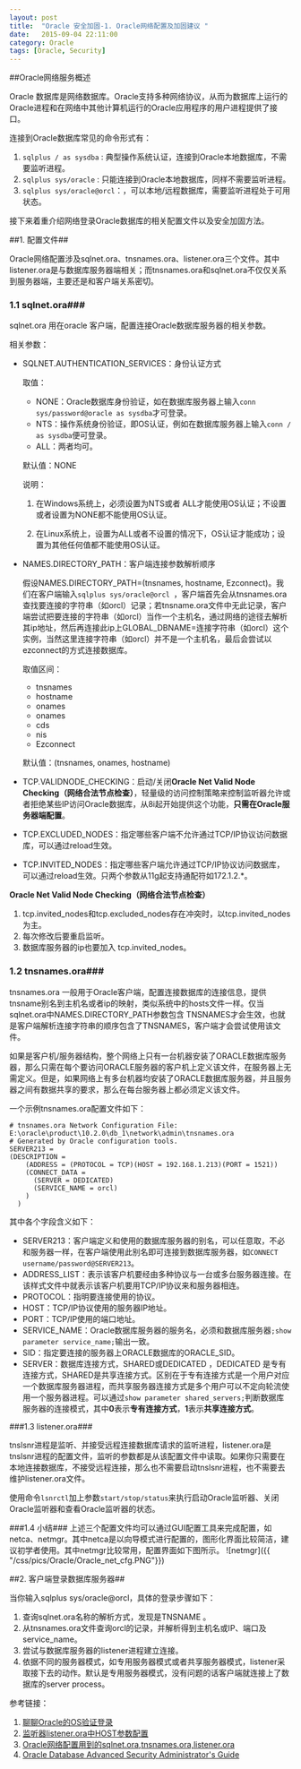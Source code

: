 ```yaml
---
layout: post
title:  "Oracle 安全加固-1. Oracle网络配置及加固建议 "
date:   2015-09-04 22:11:00
category: Oracle
tags: [Oracle, Security]
---
```



##Oracle网络服务概述

Oracle 数据库是网络数据库。Oracle支持多种网络协议，从而为数据库上运行的Oracle进程和在网络中其他计算机运行的Oracle应用程序的用户进程提供了接口。

连接到Oracle数据库常见的命令形式有：

1.  `sqlplus / as sysdba` : 典型操作系统认证，连接到Oracle本地数据库，不需要监听进程。
2.  `sqlplus sys/oracle` : 只能连接到Oracle本地数据库，同样不需要监听进程。
3.  `sqlplus sys/oracle@orcl`：，可以本地/远程数据库，需要监听进程处于可用状态。

接下来着重介绍网络登录Oracle数据库的相关配置文件以及安全加固方法。

##1. 配置文件##

Oracle网络配置涉及sqlnet.ora、tnsnames.ora、listener.ora三个文件。其中listener.ora是与数据库服务器端相关；而tnsnames.ora和sqlnet.ora不仅仅关系到服务器端，主要还是和客户端关系密切。

### 1.1 sqlnet.ora###

sqlnet.ora 用在oracle 客户端，配置连接Oracle数据库服务器的相关参数。

相关参数：

- SQLNET.AUTHENTICATION_SERVICES：身份认证方式
	
	
	取值：

	+ NONE：Oracle数据库身份验证，如在数据库服务器上输入`conn sys/password@oracle as sysdba`才可登录。
	+ NTS：操作系统身份验证，即OS认证，例如在数据库服务器上输入`conn / as sysdba`便可登录。
	+ ALL：两者均可。

	默认值：NONE
	
	说明：
	
	1. 在Windows系统上，必须设置为NTS或者 ALL才能使用OS认证；不设置或者设置为NONE都不能使用OS认证。
	
	2. 在Linux系统上，设置为ALL或者不设置的情况下，OS认证才能成功；设置为其他任何值都不能使用OS认证。

- NAMES.DIRECTORY_PATH：客户端连接参数解析顺序

	假设NAMES.DIRECTORY_PATH=(tnsnames, hostname, Ezconnect)。我们在客户端输入`sqlplus sys/oracle@orcl `，客户端首先会从tnsnames.ora查找要连接的字符串（如orcl）记录；若tnsname.ora文件中无此记录，客户端尝试把要连接的字符串（如orcl）当作一个主机名，通过网络的途径去解析其ip地址，然后再连接此ip上GLOBAL_DBNAME=连接字符串（如orcl）这个实例，当然这里连接字符串（如orcl）并不是一个主机名，最后会尝试以ezconnect的方式连接数据库。

	取值区间：

	+ tnsnames
	+ hostname 
	+ onames
	+ onames
	+ cds
 	+ nis
	+ Ezconnect
	
	默认值：(tnsnames, onames, hostname)
- TCP.VALIDNODE_CHECKING：启动/关闭**Oracle Net Valid Node Checking（网络合法节点检查）**，轻量级的访问控制策略来控制监听器允许或者拒绝某些IP访问Oracle数据库，从8i起开始提供这个功能，**只需在Oracle服务器端配置**。
- TCP.EXCLUDED_NODES：指定哪些客户端不允许通过TCP/IP协议访问数据库，可以通过reload生效。
- TCP.INVITED_NODES：指定哪些客户端允许通过TCP/IP协议访问数据库，可以通过reload生效。只两个参数从11g起支持通配符如172.1.2.*。

**Oracle Net Valid Node Checking（网络合法节点检查）**

1. tcp.invited_nodes和tcp.excluded_nodes存在冲突时，以tcp.invited_nodes 为主。
2. 每次修改后要重启监听。
3. 数据库服务器的ip也要加入 tcp.invited_nodes。


### 1.2 tnsnames.ora###

tnsnames.ora 一般用于Oracle客户端，配置连接数据库的连接信息，提供tnsname别名到主机名或者ip的映射，类似系统中的hosts文件一样。仅当sqlnet.ora中NAMES.DIRECTORY_PATH参数包含 TNSNAMES才会生效，也就是客户端解析连接字符串的顺序包含了TNSNAMES，客户端才会尝试使用该文件。

 
如果是客户机/服务器结构，整个网络上只有一台机器安装了ORACLE数据库服务器，那么只需在每个要访问ORACLE服务器的客户机上定义该文件，在服务器上无需定义。但是，如果网络上有多台机器均安装了ORACLE数据库服务器，并且服务器之间有数据共享的要求，那么在每台服务器上都必须定义该文件。

一个示例tnsnames.ora配置文件如下：

	# tnsnames.ora Network Configuration File: E:\oracle\product\10.2.0\db_1\network\admin\tnsnames.ora
	# Generated by Oracle configuration tools.
	SERVER213 =
	(DESCRIPTION =
	    (ADDRESS = (PROTOCOL = TCP)(HOST = 192.168.1.213)(PORT = 1521))
	    (CONNECT_DATA =
	      (SERVER = DEDICATED)
	      (SERVICE_NAME = orcl)
	    )
	  )

其中各个字段含义如下：

- SERVER213：客户端定义和使用的数据库服务器的别名，可以任意取，不必和服务器一样，在客户端使用此别名即可连接到数据库服务器，如`CONNECT username/password@SERVER213`。
- ADDRESS_LIST：表示该客户机要经由多种协议与一台或多台服务器连接。在该样式文件中就表示该客户机要用TCP/IP协议来和服务器相连。
- PROTOCOL：指明要连接使用的协议。
- HOST：TCP/IP协议使用的服务器IP地址。
- PORT：TCP/IP使用的端口地址。
- SERVICE_NAME：Oracle数据库服务器的服务名，必须和数据库服务器`;show parameter service_name;`输出一致。
- SID：指定要连接的服务器上ORACLE数据库的ORACLE_SID。
- SERVER：数据库连接方式，SHARED或DEDICATED ，DEDICATED 是专有连接方式，SHARED是共享连接方式。区别在于专有连接方式是一个用户对应一个数据库服务器进程，而共享服务器连接方式是多个用户可以不定向轮流使用一个服务器进程。可以通过`show parameter shared_servers;`判断数据库服务器的连接模式，其中**0**表示**专有连接方式**，**1**表示**共享连接方式**。

###1.3 listener.ora###

tnslsnr进程是监听、并接受远程连接数据库请求的监听进程，listener.ora是tnslsnr进程的配置文件，监听的参数都是从该配置文件中读取。如果你只需要在本地连接数据库，不接受远程连接，那么也不需要启动tnslsnr进程，也不需要去维护listener.ora文件。

使用命令`lsnrctl`加上参数`start/stop/status`来执行启动Oracle监听器、关闭Oracle监听器和查看Oracle监听器的状态。

###1.4 小结###
上述三个配置文件均可以通过GUI配置工具来完成配置，如netca、netmgr。其中netca是以向导模式进行配置的，图形化界面比较简洁，建议初学者使用。其中netmgr比较常用，配置界面如下图所示。
![netmgr]({{ "/css/pics/Oracle/Oracle_net_cfg.PNG"}})  

##2. 客户端登录数据库服务器##

当你输入sqlplus sys/oracle@orcl，具体的登录步骤如下：

1. 查询sqlnet.ora名称的解析方式，发现是TNSNAME 。
2. 从tnsnames.ora文件查询orcl的记录，并解析得到主机名或IP、端口及service_name。
3. 尝试与数据库服务器的listener进程建立连接。   
4. 依据不同的服务器模式，如专用服务器模式或者共享服务器模式，listener采取接下去的动作。默认是专用服务器模式，没有问题的话客户端就连接上了数据库的server process。

参考链接：

1. [聊聊Oracle的OS验证登录](http://blog.itpub.net/17203031/viewspace-1218732 "聊聊Oracle的OS验证登录 ")
2. [监听器listener.ora中HOST参数配置](http://blog.itpub.net/17203031/viewspace-1066563/ "监听器listener.ora中HOST参数配置")
3. [Oracle网络配置用到的sqlnet.ora,tnsnames.ora,listener.ora](http://blog.chinaunix.net/uid-44616-id-2120923.html "Oracle网络配置用到的sqlnet.ora,tnsnames.ora,listener.ora ")
4. [Oracle Database Advanced Security Administrator's Guide](http://docs.oracle.com/cd/B19306_01/network.102/b14268/toc.htm "Oracle Database Advanced Security Administrator's Guide")